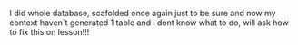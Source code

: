 I did whole database, scafolded once again just to be sure and now my context haven`t generated 1 table and i dont know what to do, will ask how to fix this on lesson!!!
